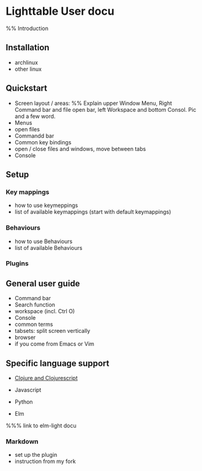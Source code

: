 # Lighttable User docu

%% Introduction

## Installation
- archlinux
- other linux


## Quickstart
- Screen layout / areas: %% Explain upper Window Menu, Right Command bar and file open bar, left Workspace and bottom Consol. Pic and a few word.
- Menus
- open files
- Commandd bar
- Common key bindings
- open / close files and windows, move between tabs
- Console

## Setup
### Key mappings
- how to use keymeppings
- list of available keymappings (start with default keymappings)
### Behaviours
 - how to use Behaviours
 - list of available Behaviours
### Plugins

## General user guide

- Command bar
- Search function
- workspace (incl. Ctrl O)
- Console
- common terms
- tabsets: split screen vertically
- browser
- if you come from Emacs or Vim

## Specific language support

- [Clojure and Clojurescript](example_clojure_workflow.md)

- Javascript

- Python

- Elm

%%% link to elm-light docu

### Markdown
- set up the plugin
- instruction from my fork

